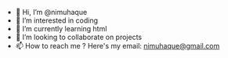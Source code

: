 - 👋 Hi, I’m @nimuhaque
- 👀 I’m interested in coding
- 🌱 I’m currently learning html
- 💞️ I’m looking to collaborate on projects
- 📫 How to reach me ? Here's my email: nimuhaque@gmail.com

